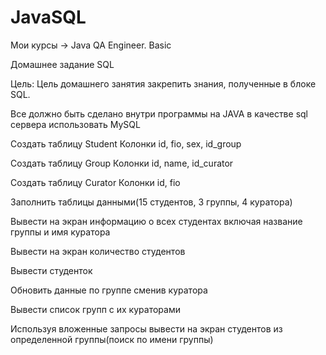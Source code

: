 # JavaSQL

Мои курсы → Java QA Engineer. Basic

Домашнее задание
SQL

Цель:
Цель домашнего занятия закрепить знания, полученные в блоке SQL.

Все должно быть сделано внутри программы на JAVA в качестве sql сервера использовать MySQL

Создать таблицу Student
Колонки id, fio, sex, id_group

Создать таблицу Group
Колонки id, name, id_curator

Создать таблицу Curator
Колонки id, fio

Заполнить таблицы данными(15 студентов, 3 группы, 4 куратора)

Вывести на экран информацию о всех студентах включая название группы и имя куратора

Вывести на экран количество студентов

Вывести студенток

Обновить данные по группе сменив куратора

Вывести список групп с их кураторами

Используя вложенные запросы вывести на экран студентов из определенной группы(поиск по имени группы)
